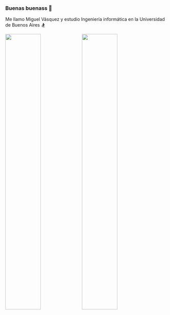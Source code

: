 ### Buenas buenass 👋

Me llamo Miguel Vásquez y estudio Ingeniería informática en la Universidad de Buenos Aires 🏂

<img align="left" width="47%" src="https://github-readme-stats.vercel.app/api?username=MiguelV5&theme=tokyonight&show_icons=true&hide=issues,contribs"  />

<img align="left" width="47%" src="https://github-readme-stats.vercel.app/api/top-langs/?username=MiguelV5&hide=Makefile,Batchfile&layout=compact&theme=tokyonight&langs_count=10)](https://github.com/MiguelV5/github-readme-stats"  />




